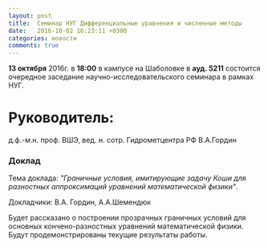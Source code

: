```yaml
---
layout: post
title:  Семинар НУГ Дифференциальные уравнения и численные методы
date:   2016-10-02 16:23:11 +0300
categories: новости
comments: true
---
```


**13 октября** 2016г. в **18:00** в кампусе на Шаболовке в **ауд. 5211** состоится очередное заседание научно-исследовательского семинара в рамках НУГ.

# Руководитель:

д.ф.-м.н. проф. ВШЭ, вед. н. сотр. Гидрометцентра РФ В.А.Гордин

### Доклад

Тема доклада: *"Граничные условия, имитирующие задачу Коши для разностных аппроксимаций уравнений математической физики"*.

Докладчики: В.А. Гордин, А.А.Шемендюк

Будет рассказано о построении прозрачных граничных условий для основных кончено-разностных уравнений математической физики. Будут
продемонстрированы текущие результаты работы.
